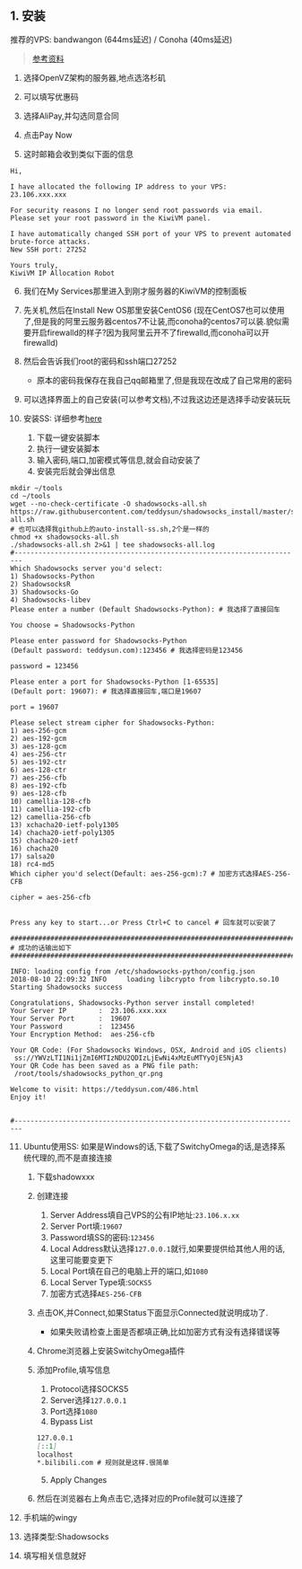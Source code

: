 ## 1. 安装
推荐的VPS: bandwangon (644ms延迟) / Conoha (40ms延迟)

> [参考资料](http://www.huizhanzhang.com/2017/05/bandwagon-one-key-shadowsocks.html)

1. 选择OpenVZ架构的服务器,地点选洛杉矶

2. 可以填写优惠码

3. 选择AliPay,并勾选同意合同

4. 点击Pay Now

5. 这时邮箱会收到类似下面的信息
```
Hi,

I have allocated the following IP address to your VPS:
23.106.xxx.xxx

For security reasons I no longer send root passwords via email.
Please set your root password in the KiwiVM panel.

I have automatically changed SSH port of your VPS to prevent automated brute-force attacks.
New SSH port: 27252

Yours truly,
KiwiVM IP Allocation Robot
```

6. 我们在My Services那里进入到刚才服务器的KiwiVM的控制面板

7. 先关机,然后在Install New OS那里安装CentOS6 (现在CentOS7也可以使用了,但是我的阿里云服务器centos7不让装,而conoha的centos7可以装.貌似需要开启firewalld的样子?因为我阿里云开不了firewalld,而conoha可以开firewalld)

8. 然后会告诉我们root的密码和ssh端口27252
    + 原本的密码我保存在我自己qq邮箱里了,但是我现在改成了自己常用的密码
    
9. 可以选择界面上的自己安装(可以参考文档),不过我这边还是选择手动安装玩玩

10. 安装SS: 详细参考[here](https://teddysun.com/486.html)
    1. 下载一键安装脚本
    2. 执行一键安装脚本
    3. 输入密码,端口,加密模式等信息,就会自动安装了
    4. 安装完后就会弹出信息
```
mkdir ~/tools
cd ~/tools
wget --no-check-certificate -O shadowsocks-all.sh https://raw.githubusercontent.com/teddysun/shadowsocks_install/master/shadowsocks-all.sh
# 也可以选择我github上的auto-install-ss.sh,2个是一样的
chmod +x shadowsocks-all.sh
./shadowsocks-all.sh 2>&1 | tee shadowsocks-all.log
#------------------------------------------------------------------------
Which Shadowsocks server you'd select:
1) Shadowsocks-Python
2) ShadowsocksR
3) Shadowsocks-Go
4) Shadowsocks-libev
Please enter a number (Default Shadowsocks-Python): # 我选择了直接回车

You choose = Shadowsocks-Python

Please enter password for Shadowsocks-Python
(Default password: teddysun.com):123456 # 我选择密码是123456

password = 123456

Please enter a port for Shadowsocks-Python [1-65535]
(Default port: 19607): # 我选择直接回车,端口是19607

port = 19607

Please select stream cipher for Shadowsocks-Python:
1) aes-256-gcm
2) aes-192-gcm
3) aes-128-gcm
4) aes-256-ctr
5) aes-192-ctr
6) aes-128-ctr
7) aes-256-cfb
8) aes-192-cfb
9) aes-128-cfb
10) camellia-128-cfb
11) camellia-192-cfb
12) camellia-256-cfb
13) xchacha20-ietf-poly1305
14) chacha20-ietf-poly1305
15) chacha20-ietf
16) chacha20
17) salsa20
18) rc4-md5
Which cipher you'd select(Default: aes-256-gcm):7 # 加密方式选择AES-256-CFB

cipher = aes-256-cfb


Press any key to start...or Press Ctrl+C to cancel # 回车就可以安装了

#####################################################################################
# 成功的话输出如下
#####################################################################################

INFO: loading config from /etc/shadowsocks-python/config.json
2018-08-10 22:09:32 INFO     loading libcrypto from libcrypto.so.10
Starting Shadowsocks success

Congratulations, Shadowsocks-Python server install completed!
Your Server IP        :  23.106.xxx.xxx
Your Server Port      :  19607 
Your Password         :  123456 
Your Encryption Method:  aes-256-cfb 

Your QR Code: (For Shadowsocks Windows, OSX, Android and iOS clients)
 ss://YWVzLTI1Ni1jZmI6MTIzNDU2QDIzLjEwNi4xMzEuMTYyOjE5NjA3 
Your QR Code has been saved as a PNG file path:
 /root/tools/shadowsocks_python_qr.png 

Welcome to visit: https://teddysun.com/486.html
Enjoy it!


#------------------------------------------------------------------------

```
11. Ubuntu使用SS: 如果是Windows的话,下载了SwitchyOmega的话,是选择系统代理的,而不是直接连接
    1. 下载shadowxxx
    2. 创建连接
        1. Server Address填自己VPS的公有IP地址:`23.106.x.xx`
        2. Server Port填:`19607`
        3. Password填SS的密码:`123456`
        4. Local Address默认选择`127.0.0.1`就行,如果要提供给其他人用的话,这里可能要变更下
        5. Local Port填在自己的电脑上开的端口,如`1080`
        6. Local Server Type填:`SOCKS5`
        7. 加密方式选择`AES-256-CFB`
    3. 点击OK,并Connect,如果Status下面显示Connected就说明成功了.
        + 如果失败请检查上面是否都填正确,比如加密方式有没有选择错误等
        
    4. Chrome浏览器上安装SwitchyOmega插件
    5. 添加Profile,填写信息
        1. Protocol选择SOCKS5
        2. Server选择`127.0.0.1`
        3. Port选择`1080`
        4. Bypass List
        ```md
        127.0.0.1
        [::1]
        localhost
        *.bilibili.com # 规则就是这样.很简单
        ```
        5. Apply Changes
    6. 然后在浏览器右上角点击它,选择对应的Profile就可以连接了
        
    
12. 手机端的wingy
1. 选择类型:Shadowsocks
2. 填写相关信息就好
